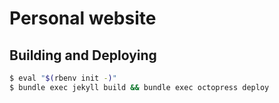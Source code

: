 # Personal website

## Building and Deploying

```bash
$ eval "$(rbenv init -)"
$ bundle exec jekyll build && bundle exec octopress deploy
```
